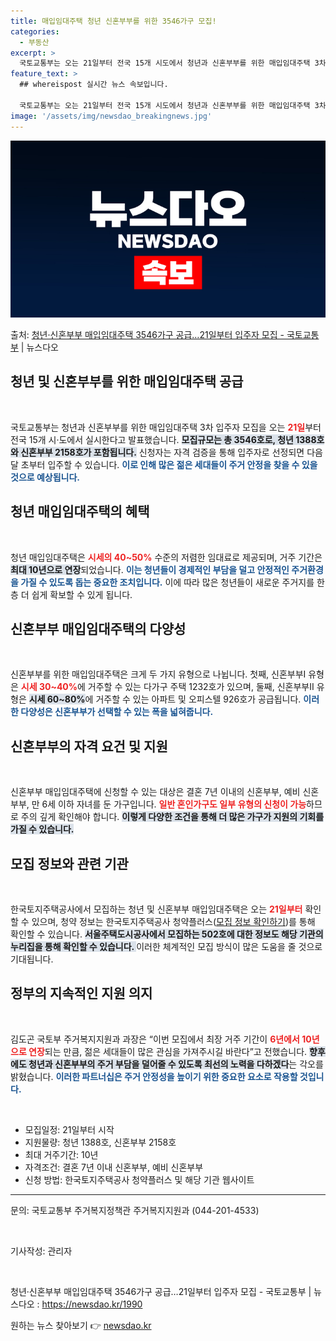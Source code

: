 ```yaml
---
title: 매입임대주택 청년 신혼부부를 위한 3546가구 모집!
categories:
  - 부동산
excerpt: >
  국토교통부는 오는 21일부터 전국 15개 시도에서 청년과 신혼부부를 위한 매입임대주택 3차 입주자 모집을 시…
feature_text: >
  ## whereispost 실시간 뉴스 속보입니다.

  국토교통부는 오는 21일부터 전국 15개 시도에서 청년과 신혼부부를 위한 매입임대주택 3차 입주자 모집을 시…
image: '/assets/img/newsdao_breakingnews.jpg'
---
```


![뉴스다오 속보](/assets/img/newsdao_breakingnews.jpg)

<p>출처: <a href="https://newsdao.kr/1990" rel="dofollow">청년·신혼부부 매입임대주택 3546가구 공급…21일부터 입주자 모집 - 국토교통부</a> | 뉴스다오</p>

<h2 data-ke-size="size26">청년 및 신혼부부를 위한 매입임대주택 공급</h2>

<p data-ke-size="size16">&nbsp;</p>

국토교통부는 청년과 신혼부부를 위한 매입임대주택 3차 입주자 모집을 오는 <b><span style="color: #ee2323;">21일</span></b>부터 전국 15개 시·도에서 실시한다고 발표했습니다. <b><span style="background-color: #21538527;">모집규모는 총 3546호로, 청년 1388호와 신혼부부 2158호가 포함됩니다.</span></b> 신청자는 자격 검증을 통해 입주자로 선정되면 다음 달 초부터 입주할 수 있습니다. <b><span style="color: #1a5490;">이로 인해 많은 젊은 세대들이 주거 안정을 찾을 수 있을 것으로 예상됩니다.</span></b>

<h2 data-ke-size="size26">청년 매입임대주택의 혜택</h2>

<p data-ke-size="size16">&nbsp;</p>

청년 매입임대주택은 <b><span style="color: #ee2323;">시세의 40~50%</span></b> 수준의 저렴한 임대료로 제공되며, 거주 기간은 <b><span style="background-color: #21538527;">최대 10년으로 연장</span></b>되었습니다. <b><span style="color: #1a5490;">이는 청년들이 경제적인 부담을 덜고 안정적인 주거환경을 가질 수 있도록 돕는 중요한 조치입니다.</span></b> 이에 따라 많은 청년들이 새로운 주거지를 한층 더 쉽게 확보할 수 있게 됩니다.

<h2 data-ke-size="size26">신혼부부 매입임대주택의 다양성</h2>

<p data-ke-size="size16">&nbsp;</p>

신혼부부를 위한 매입임대주택은 크게 두 가지 유형으로 나뉩니다. 첫째, 신혼부부Ⅰ 유형은 <b><span style="color: #ee2323;">시세 30~40%</span></b>에 거주할 수 있는 다가구 주택 1232호가 있으며, 둘째, 신혼부부Ⅱ 유형은 <b><span style="background-color: #21538527;">시세 60~80%</span></b>에 거주할 수 있는 아파트 및 오피스텔 926호가 공급됩니다. <b><span style="color: #1a5490;">이러한 다양성은 신혼부부가 선택할 수 있는 폭을 넓혀줍니다.</span></b>

<h2 data-ke-size="size26">신혼부부의 자격 요건 및 지원</h2>

<p data-ke-size="size16">&nbsp;</p>

신혼부부 매입임대주택에 신청할 수 있는 대상은 결혼 7년 이내의 신혼부부, 예비 신혼부부, 만 6세 이하 자녀를 둔 가구입니다. <b><span style="color: #ee2323;"> 일반 혼인가구도 일부 유형의 신청이 가능</span></b>하므로 주의 깊게 확인해야 합니다. <b><span style="background-color: #21538527;">이렇게 다양한 조건을 통해 더 많은 가구가 지원의 기회를 가질 수 있습니다.</span></b>

<h2 data-ke-size="size26">모집 정보와 관련 기관</h2>

<p data-ke-size="size16">&nbsp;</p>

한국토지주택공사에서 모집하는 청년 및 신혼부부 매입임대주택은 오는 <b><span style="color: #ee2323;">21일부터</span></b> 확인할 수 있으며, 청약 정보는 한국토지주택공사 청약플러스(<a href="https://apply.lh.or.kr">모집 정보 확인하기</a>)를 통해 확인할 수 있습니다. <b><span style="background-color: #21538527;">서울주택도시공사에서 모집하는 502호에 대한 정보도 해당 기관의 누리집을 통해 확인할 수 있습니다. </span></b> 이러한 체계적인 모집 방식이 많은 도움을 줄 것으로 기대됩니다.

<h2 data-ke-size="size26">정부의 지속적인 지원 의지</h2>

<p data-ke-size="size16">&nbsp;</p>

김도곤 국토부 주거복지지원과 과장은 “이번 모집에서 최장 거주 기간이 <b><span style="color: #ee2323;">6년에서 10년으로 연장</span></b>되는 만큼, 젊은 세대들이 많은 관심을 가져주시길 바란다”고 전했습니다. <b><span style="background-color: #21538527;">향후에도 청년과 신혼부부의 주거 부담을 덜어줄 수 있도록 최선의 노력을 다하겠다</span></b>는 각오를 밝혔습니다. <b><span style="color: #1a5490;">이러한 파트너십은 주거 안정성을 높이기 위한 중요한 요소로 작용할 것입니다.</span></b>

<p data-ke-size="size16">&nbsp;</p>

<ul>
    <li>모집일정: 21일부터 시작</li>
    <li>지원물량: 청년 1388호, 신혼부부 2158호</li>
    <li>최대 거주기간: 10년</li>
    <li>자격조건: 결혼 7년 이내 신혼부부, 예비 신혼부부</li>
    <li>신청 방법: 한국토지주택공사 청약플러스 및 해당 기관 웹사이트</li>
</ul>

<hr>

<p data-ke-size="size16">문의: 국토교통부 주거복지정책관 주거복지지원과 (044-201-4533)</p>
<p data-ke-size="size16">&nbsp;</p>

<p data-ke-size="size16">기사작성: 관리자</p>
<p data-ke-size="size16">&nbsp;</p>

<p data-ke-size="size16">청년·신혼부부 매입임대주택 3546가구 공급…21일부터 입주자 모집 - 국토교통부 | 뉴스다오  : <a href="https://newsdao.kr/1990">https://newsdao.kr/1990</a></p> 

원하는 뉴스 찾아보기 👉 <a href="https://newsdao.kr" rel="dofollow">newsdao.kr</a>


